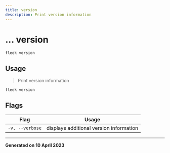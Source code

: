 ```yaml
---
title: version
description: Print version information
---
```


# ... version
`fleek version`

## Usage
> Print version information

```shell
fleek version
```

## Flags
|Flag|Usage|
|----|-----|
|`-v, --verbose`|displays additional version information|


---
**Generated on 10 April 2023**
